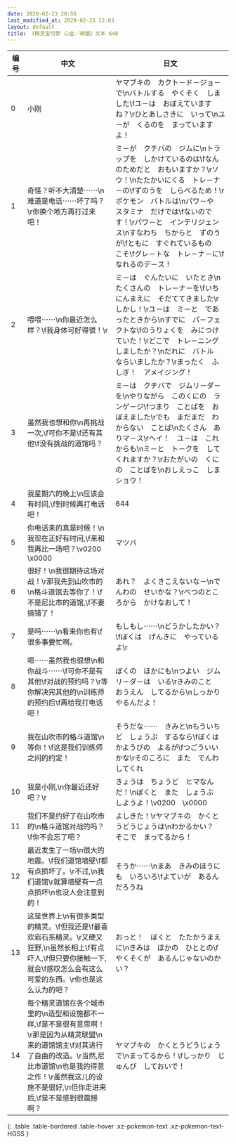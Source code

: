 ```yaml
---
date: 2020-02-23 20:56
last_modified_at: 2020-02-23 22:03
layout: default
title: 《精灵宝可梦 心金／魂银》文本 648
---
```

| 编号 | 中文 | 日文 |
| ---- | ---- | ---- |
| 0 | 小刚 | ヤマブキの　カクト－ド－ジョ－で\nバトルする　やくそく　しました\fユ－は　おぼえていますね？\rひとあしさきに　いって\nユ－が　くるのを　まっていますよ！ |
| 1 | 奇怪？听不大清楚⋯⋯\n难道是电话⋯⋯坏了吗？\r你换个地方再打过来吧！ | ミ－が　クチバの　ジムに\nトラップを　しかけているのは\fなんのためだと　おもいますか？\rソウ！\nたたかいにくる　トレ－ナ－の\fずのうを　しらべるため！\rポケモン　バトルは\nパワ－や　スタミナ　だけでは\fないのです！\rパワ－と　インテリジェンス\nすなわち　ちからと　ずのうが\fともに　すぐれているもの　こそ\fグレ－トな　トレ－ナ－に\fなれるのデ－ス！ |
| 2 | 喂喂⋯⋯\n你最近怎么样？\f我身体可好得很！\r | ミ－は　ぐんたいに　いたとき\nたくさんの　トレ－ナ－を\fいちにんまえに　そだててきました\rしかし！\rユ－は　ミ－と　であったときから\nすでに　パ－フェクトな\fのうりょくを　みにつけていた！\rどこで　トレ－ニング　しましたか？\nだれに　バトル　ならいましたか？\rまったく　ふしぎ！　アメイジング！ |
| 3 | 虽然我也想和你\n再挑战一次,\f可你不是\f还有其他\f没有挑战的道馆吗？ | ミ－は　クチバで　ジムリ－ダ－を\nやりながら　このくにの　ランゲ－ジ\fつまり　ことばを　おぼえました\rでも　まだまだ　わからない　ことば\nたくさん　ありマ－ス\rヘイ！　ユ－は　これからも\nミ－と　ト－クを　してくれますか？\rおたがいの　くにの　ことばを\nおしえっこ　しまショウ！ |
| 4 | 我星期六的晚上\n应该会有时间,\f到时候再打电话吧！ | 644 |
| 5 | 你电话来的真是时候！\n我现在正好有时间,\f来和我再比一场吧？\v0200　\x0000 | マツバ |
| 6 | 很好！\n我很期待这场对战！\r那我先到山吹市的\n格斗道馆去等你了！\f不是尼比市的道馆,\f不要搞错了！ | あれ？　よくきこえないな－\nでんわの　せいかな？\rべつのところから　かけなおして！ |
| 7 | 是吗⋯⋯\n看来你也有\f很多事要忙啊。 | もしもし⋯⋯\nどうかしたかい？\fぼくは　げんきに　やっているよ\r |
| 8 | 嗯⋯⋯虽然我也很想\n和你战斗⋯⋯\f可你不是有其他\f对战的预约吗？\r等你解决完其他的\n训练师的预约后\f再给我打电话吧！ | ぼくの　ほかにも\nつよい　ジムリ－ダ－は　いる\rきみのこと　おうえん　してるから\nしっかり　やるんだよ！ |
| 9 | 我在山吹市的格斗道馆\n等你！\f这是我们训练师之间的约定！ | そうだな⋯⋯　きみと\nもういちど　しょうぶ　するなら\fぼくは　かようびの　よるが\fつごういいかな\rそのころに　また　でんわしてくれ |
| 10 | 我是小刚,\n你最近还好吧？\r | きょうは　ちょうど　ヒマなんだ！\nぼくと　また　しょうぶ　しようよ！\v0200　\x0000 |
| 11 | 我们不是约好了在山吹市的\n格斗道馆对战的吗？\f你不会忘了吧？ | よしきた！\rヤマブキの　かくとうどうじょうは\nわかるかい？　そこで　まってるから！ |
| 12 | 最近发生了一场\n很大的地震。\f我们道馆墙壁\f都有点损坏了。\r不过,\n我们道馆\r就算墙壁有一点点损坏\n也没人会注意到的！ | そうか⋯⋯\nまあ　きみのほうにも　いろいろ\fよていが　あるんだろうね |
| 13 | 这是世界上\n有很多类型的精灵。\f但我还是\f最喜欢岩石系精灵。\r又硬又狂野,\n虽然长相上\f有点吓人,\f但只要你接触一下,就会\f感叹怎么会有这么可爱的东西。\r你也是这么认为的吧？ | おっと！　ぼくと　たたかうまえに\nきみは　ほかの　ひととの\fやくそくが　あるんじゃないのかい？ |
| 14 | 每个精灵道馆在各个城市里的\n造型和设施都不一样,\f是不是很有意思啊！\r那是因为从精灵联盟\n来的道馆馆主\f对其进行了自由的改造。\r当然,尼比市道馆\n也是我的得意之作！\r虽然我这儿的设施不是很好,\n但你走进来后,\f是不是感到很震撼啊？ | ヤマブキの　かくとうどうじょうで\nまってるから！\fしっかり　じゅんび　しておいで！ |
{: .table .table-bordered .table-hover .xz-pokemon-text .xz-pokemon-text-HGSS }